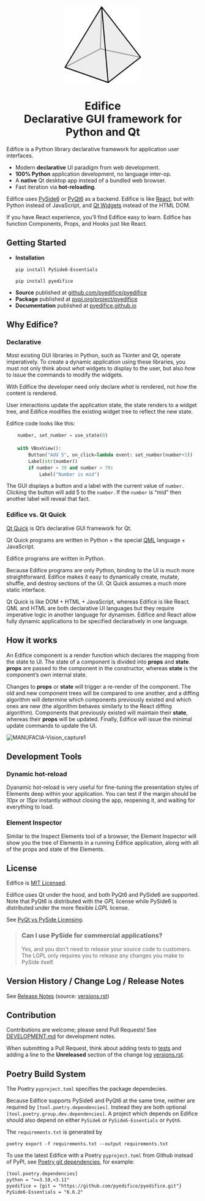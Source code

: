<h3 align="center">
<img src="https://raw.githubusercontent.com/pyedifice/pyedifice/master/docs/source/image/EdificePyramid.svg" width="200">
</h3>

<h1 align=center>Edifice<br> Declarative GUI framework for Python and Qt</h1>

Edifice is a Python library declarative framework for application user
interfaces.

- Modern **declarative** UI paradigm from web development.
- **100% Python** application development, no language inter-op.
- A **native** Qt desktop app instead of a bundled web browser.
- Fast iteration via **hot-reloading**.

Edifice uses [PySide6](https://doc.qt.io/qtforpython-6/)
or [PyQt6](https://www.riverbankcomputing.com/static/Docs/PyQt6/introduction.html)
as a backend. Edifice is like
[React](https://react.dev/), but with
Python instead of JavaScript, and [Qt Widgets](https://doc.qt.io/qt-6/qtwidgets-index.html) instead of the HTML DOM.

If you have React experience, you’ll find Edifice easy to learn.
Edifice has function Components, Props, and Hooks just like React.

## Getting Started

* **Installation**
  ```
  pip install PySide6-Essentials
  ```
  ```
  pip install pyedifice
  ```
* **Source** published at [github.com/pyedifice/pyedifice](https://github.com/pyedifice/pyedifice)
* **Package** published at [pypi.org/project/pyedifice](https://pypi.org/project/pyedifice)
* **Documentation** published at [pyedifice.github.io](https://pyedifice.github.io)

## Why Edifice?

### Declarative

Most existing GUI libraries in Python, such as Tkinter and Qt, operate imperatively.
To create a dynamic application using these libraries,
you must not only think about *what* widgets to display to the user,
but also *how* to issue the commands to modify the widgets.

With Edifice the developer
need only declare *what* is rendered,
not *how* the content is rendered.

User interactions update the application state, the state renders to a widget tree,
and Edifice modifies the existing widget tree to reflect the new state.

Edifice code looks like this:

```python
    number, set_number = use_state(0)

    with VBoxView():
        Button("Add 5", on_click=lambda event: set_number(number+5))
        Label(str(number))
        if number > 30 and number < 70:
            Label("Number is mid")
```

The GUI displays
a button and a label with the current value of `number`.
Clicking the button will add 5 to the `number`.
If the `number` is “mid” then another label will reveal that fact.

### Edifice vs. Qt Quick

[Qt Quick](https://doc.qt.io/qtforpython-6/PySide6/QtQuick/) is Qt’s declarative GUI framework for Qt.

Qt Quick programs are written in Python + the
special [QML](https://doc.qt.io/qtforpython-6/overviews/qmlapplications.html) language + JavaScript.

Edifice programs are written in Python.

Because Edifice programs are only Python, binding to the
UI is much more straightforward.
Edifice makes it easy to dynamically create, mutate, shuffle, and destroy sections of the UI.
Qt Quick assumes a much more static interface.

Qt Quick is like DOM + HTML + JavaScript, whereas Edifice is like React.
QML and HTML are both declarative UI languages but
they require imperative logic in another language for dynamism.
Edifice and React allow fully dynamic applications to be specified
declaratively in one language.

## How it works

An Edifice component is a render function which declares the mapping from the state to UI.
The state of a component is divided into **props** and **state**.
**props** are passed to the component in the constructor,
whereas **state** is the component’s own internal state.

Changes to **props** or **state** will trigger a re-render of the component.
The old and new component trees will be compared to one another,
and a diffing algorithm will determine which components previously existed and which ones are new
(the algorithm behaves similarly to the React diffing algorithm).
Components that previously existed will maintain their **state**, whereas their **props** will be updated.
Finally, Edifice will issue the minimal update commands to update the UI.

![MANUFACIA-Vision_capture1](https://github.com/user-attachments/assets/eab9ec8e-1334-4d79-ae0e-f1ecd7f8adac)

## Development Tools

### Dynamic hot-reload

Dyanamic hot-reload is very useful for fine-tuning the presentation styles
of Elements deep within your application.
You can test if the margin should be *10px* or *15px* instantly without closing the app, reopening it, and waiting for everything to load.

### Element Inspector

Similar to the Inspect Elements tool of a browser, the Element Inspector will
show you the tree of Elements in a running Edifice application, along with all of the props
and state of the Elements.

## License
Edifice is [MIT Licensed](https://en.wikipedia.org/wiki/MIT_License).

Edifice uses Qt under the hood, and both PyQt6 and PySide6 are supported. Note that PyQt6 is distributed with the *GPL* license while PySide6 is distributed
under the more flexible *LGPL* license.

See [PyQt vs PySide Licensing](https://www.pythonguis.com/faq/pyqt-vs-pyside/).

> ### Can I use PySide for commercial applications?
> Yes, and you don't need to release your source code to customers. The LGPL only requires you to release any changes you make to PySide itself.

## Version History / Change Log / Release Notes

See [Release Notes](https://pyedifice.github.io/versions.html)
(source: [versions.rst](docs/source/versions.rst))


## Contribution

Contributions are welcome; please send Pull Requests! See
[DEVELOPMENT.md](https://github.com/pyedifice/pyedifice/blob/master/DEVELOPMENT.md)
for development notes.

When submitting a Pull Request, think about adding tests to [tests](tests) and
adding a line to the **Unreleased** section of the
change log [versions.rst](docs/source/versions.rst).

## Poetry Build System

The Poetry `pyproject.toml` specifies the package dependecies.

Because Edifice supports PySide6 and PyQt6 at the same time, neither
are required by `[tool.poetry.dependencies]`. Instead they are both
optional `[tool.poetry.group.dev.dependencies]`. A project which depends
on Edifice should also depend on either `PySide6` or
`PySide6-Essentials` or `PyQt6`.

The `requirements.txt` is generated by

```
poetry export -f requirements.txt --output requirements.txt
```

To use the latest Edifice with a Poetry `pyproject.toml` from Github
instead of PyPI, see
[Poetry git dependencies](https://python-poetry.org/docs/dependency-specification/#git-dependencies),
for example:

```
[tool.poetry.dependencies]
python = ">=3.10,<3.11"
pyedifice = {git = "https://github.com/pyedifice/pyedifice.git"}
PySide6-Essentials = "6.6.2"
```

